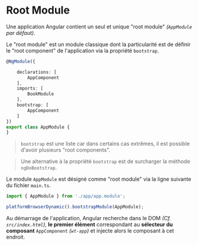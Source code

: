 # Root Module

Une application Angular contient un seul et unique "root module" _\(`AppModule` par défaut\)_.

Le "root module" est un module classique dont la particularité est de définir le "root component" de l'application via la propriété `bootstrap`.


```typescript
@NgModule({

    declarations: [
        AppComponent
    ],
    imports: [
        BookModule
    ],
    bootstrap: [
        AppComponent
    ]
})
export class AppModule {
}
```


> `bootstrap` est une liste car dans certains cas extrêmes, il est possible d'avoir plusieurs "root components".

> Une alternative à la propriété `bootstrap` est de surcharger la méthode `ngDoBootstrap`.

Le module `AppModule` est désigné comme "root module" via la ligne suivante du fichier `main.ts`.


```typescript
import { AppModule } from './app/app.module';

platformBrowserDynamic().bootstrapModule(AppModule);
```


Au démarrage de l'application, Angular recherche dans le DOM _\(Cf. `src/index.html`\)_, **le premier élément** correspondant au **sélecteur du composant** `AppComponent` _\(`wt-app`\)_ et injecte alors le composant à cet endroit.

